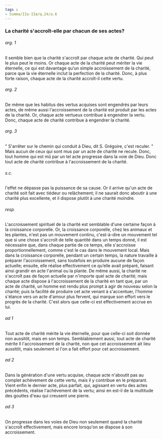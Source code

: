 ```yaml
---
tags : 
- Summa/IIa-IIæ/q.24/a.6
---
```


### La charité s'accroît-elle par chacun de ses actes?

###### arg. 1
Il semble bien que la charité s'accroît par chaque acte de charité. Qui peut le plus peut le moins. Or chaque acte de la charité peut mériter la vie éternelle, ce qui est davantage qu’un simple accroissement de la charité, parce que la vie éternelle inclut la perfection de la charité. Donc, à plus forte raison, chaque acte de la charité accroît-il cette vertu. 

###### arg. 2
De même que les habitus des vertus acquises sont engendrés par leurs actes, de même aussi l'accroissement de la charité est produit par les actes de la charité. Or, chaque acte vertueux contribue à engendrer la vertu. Donc, chaque acte de charité contribue à engendrer la charité. 

###### arg. 3
" S'arrêter sur le chemin qui conduit à Dieu, dit S. Grégoire, c'est reculer. " Mais aucun de ceux qui sont mus par un acte de charité ne recule. Donc, tout homme qui est mû par un tel acte progresse dans la voie de Dieu. Donc tout acte de charité contribue à l'accroissement de la charité. 

###### s.c.
l'effet ne dépasse pas la puissance de sa cause. Or il arrive qu'un acte de charité soit fait avec tiédeur ou relâchement; il ne saurait donc aboutir à une charité plus excellente, et il dispose plutôt à une charité moindre. 

###### resp.
L'accroissement spirituel de la charité est semblable d'une certaine façon à la croissance corporelle. Or, la croissance corporelle, chez les animaux et les plantes, n'est pas un mouvement continu, c'est-à-dire un mouvement tel que si une chose s'accroît de telle quantité dans un temps donné, il est nécessaire que, dans chaque partie de ce temps, elle s'accroisse proportionnellement, comme c'est le cas dans le mouvement local. Mais dans la croissance corporelle, pendant un certain temps, la nature travaille à préparer l'accroissement, sans toutefois en produire aucune de façon actuelle; ensuite, elle réalise effectivement ce qu’elle avait préparé, faisant ainsi grandir en acte l'animal ou la plante. De même aussi, la charité ne s'accroît pas de façon actuelle par n'importe quel acte de charité; mais chaque acte dispose à l'accroissement de la charité en tant que, par un acte de charité, un homme est rendu plus prompt à agir de nouveau selon la charité; puis la facilité de produire cet acte venant à s'accentuer, l'homme s'élance vers un acte d'amour plus fervent, qui marque son effort vers le progrès de la charité. C'est alors que celle-ci est effectivement accrue en lui. 

###### ad 1
Tout acte de charité mérite la vie éternelle, pour que celle-ci soit donnée non aussitôt, mais en son temps. Semblablement aussi, tout acte de charité mérite Il l'accroissement de la charité, non que cet accroissement ait lieu aussitôt, mais seulement si l'on a fait effort pour cet accroissement. 

###### ad 2
Dans la génération d'une vertu acquise, chaque acte n'aboutit pas au complet achèvement de cette vertu, mais il y contribue en le préparant. Vient enfin le dernier acte, plus parfait, qui, agissant en vertu des actes précédents, réalise l'achèvement de la vertu; ainsi en est-il de la multitude des gouttes d'eau qui creusent une pierre. 

###### ad 3
On progresse dans les voies de Dieu non seulement quand la charité s'accroît effectivement, mais encore lorsqu'on se dispose à son accroissement. 


